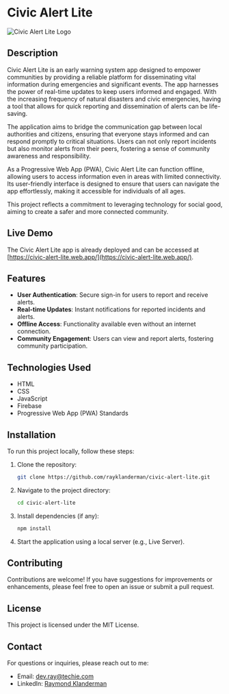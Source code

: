 
# Civic Alert Lite

![Civic Alert Lite Logo](https://i.ibb.co/pv9sZcB/civicalerts192-png.png)

## Description

Civic Alert Lite is an early warning system app designed to empower communities by providing a reliable platform for disseminating vital information during emergencies and significant events. The app harnesses the power of real-time updates to keep users informed and engaged. With the increasing frequency of natural disasters and civic emergencies, having a tool that allows for quick reporting and dissemination of alerts can be life-saving.

The application aims to bridge the communication gap between local authorities and citizens, ensuring that everyone stays informed and can respond promptly to critical situations. Users can not only report incidents but also monitor alerts from their peers, fostering a sense of community awareness and responsibility.

As a Progressive Web App (PWA), Civic Alert Lite can function offline, allowing users to access information even in areas with limited connectivity. Its user-friendly interface is designed to ensure that users can navigate the app effortlessly, making it accessible for individuals of all ages.

This project reflects a commitment to leveraging technology for social good, aiming to create a safer and more connected community.

## Live Demo

The Civic Alert Lite app is already deployed and can be accessed at [https://civic-alert-lite.web.app/](https://civic-alert-lite.web.app/).

## Features

- **User Authentication**: Secure sign-in for users to report and receive alerts.
- **Real-time Updates**: Instant notifications for reported incidents and alerts.
- **Offline Access**: Functionality available even without an internet connection.
- **Community Engagement**: Users can view and report alerts, fostering community participation.

## Technologies Used

- HTML
- CSS
- JavaScript
- Firebase
- Progressive Web App (PWA) Standards

## Installation

To run this project locally, follow these steps:

1. Clone the repository:
   ```bash
   git clone https://github.com/rayklanderman/civic-alert-lite.git
   ```
2. Navigate to the project directory:
   ```bash
   cd civic-alert-lite
   ```
3. Install dependencies (if any):
   ```bash
   npm install
   ```
4. Start the application using a local server (e.g., Live Server).

## Contributing

Contributions are welcome! If you have suggestions for improvements or enhancements, please feel free to open an issue or submit a pull request.

## License

This project is licensed under the MIT License.

## Contact

For questions or inquiries, please reach out to me:

- Email: [dev.ray@techie.com](mailto:dev.ray@techie.com)
- LinkedIn: [Raymond Klanderman](https://www.linkedin.com/in/raymondklanderman/)


